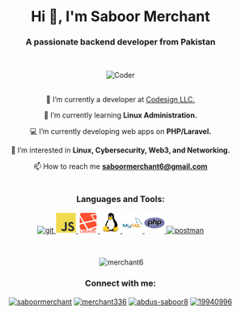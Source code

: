 <div align="center">

<h1 align="center">Hi 👋, I'm Saboor Merchant</h1>
<h3 align="center">A passionate backend developer from Pakistan</h3>
<br>

![Coder](https://i.pinimg.com/originals/e4/26/70/e426702edf874b181aced1e2fa5c6cde.gif)
<br><br>

👷 I’m currently a developer at [Codesign LLC.](https://codesignservices.com/)

🌱 I’m currently learning **Linux Administration.**

💻 I’m currently developing web apps on **PHP/Laravel.**

🔭 I’m interested in **Linux, Cybersecurity, Web3, and Networking.**

📫 How to reach me **saboormerchant6@gmail.com** 
<br><br>

<h3 align="center">Languages and Tools:</h3>
<p align="center"> <a href="https://git-scm.com/" target="_blank" rel="noreferrer"> <img src="https://www.vectorlogo.zone/logos/git-scm/git-scm-icon.svg" alt="git" width="40" height="40"/> </a> <a href="https://developer.mozilla.org/en-US/docs/Web/JavaScript" target="_blank" rel="noreferrer"> <img src="https://raw.githubusercontent.com/devicons/devicon/master/icons/javascript/javascript-original.svg" alt="javascript" width="40" height="40"/> </a> <a href="https://laravel.com/" target="_blank" rel="noreferrer"> <img src="https://raw.githubusercontent.com/devicons/devicon/master/icons/laravel/laravel-plain-wordmark.svg" alt="laravel" width="40" height="40"/> </a> <a href="https://www.linux.org/" target="_blank" rel="noreferrer"> <img src="https://raw.githubusercontent.com/devicons/devicon/master/icons/linux/linux-original.svg" alt="linux" width="40" height="40"/> </a> <a href="https://www.mysql.com/" target="_blank" rel="noreferrer"> <img src="https://raw.githubusercontent.com/devicons/devicon/master/icons/mysql/mysql-original-wordmark.svg" alt="mysql" width="40" height="40"/> </a> <a href="https://www.php.net" target="_blank" rel="noreferrer"> <img src="https://raw.githubusercontent.com/devicons/devicon/master/icons/php/php-original.svg" alt="php" width="40" height="40"/> </a> <a href="https://postman.com" target="_blank" rel="noreferrer"> <img src="https://www.vectorlogo.zone/logos/getpostman/getpostman-icon.svg" alt="postman" width="40" height="40"/> </a> </p>
<br>

<p>&nbsp;<img align="center" src="https://github-readme-stats-sigma-five.vercel.app/api?username=merchant6&show_icons=true&locale=en&theme=gotham&count_private=true" alt="merchant6" /></p>

<h3 align="center">Connect with me:</h3>
<p align="center">
<a href="https://dev.to/saboormerchant" target="blank"><img align="center" src="https://raw.githubusercontent.com/rahuldkjain/github-profile-readme-generator/master/src/images/icons/Social/devto.svg" alt="saboormerchant" height="30" width="40" /></a>
<a href="https://twitter.com/merchant336" target="blank"><img align="center" src="https://raw.githubusercontent.com/rahuldkjain/github-profile-readme-generator/master/src/images/icons/Social/twitter.svg" alt="merchant336" height="30" width="40" /></a>
<a href="https://linkedin.com/in/abdus-saboor8" target="blank"><img align="center" src="https://raw.githubusercontent.com/rahuldkjain/github-profile-readme-generator/master/src/images/icons/Social/linked-in-alt.svg" alt="abdus-saboor8" height="30" width="40" /></a>
<a href="https://stackoverflow.com/users/19940996" target="blank"><img align="center" src="https://raw.githubusercontent.com/rahuldkjain/github-profile-readme-generator/master/src/images/icons/Social/stack-overflow.svg" alt="19940996" height="30" width="40" /></a>
</p>

</div>
